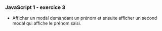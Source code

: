 ### JavaScript 1 - exercice 3
* Afficher un modal demandant un prénom et ensuite afficher un second modal qui affiche le prénom saisi.

